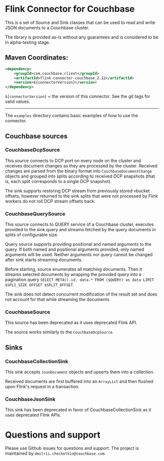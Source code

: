 # Flink Connector for Couchbase

This is a set of Source and Sink classes that can be used to read and write JSON documents to a Couchbase cluster.

The library is provided as-is without any guarantees and is considered to be in alpha-testing stage.

## Maven Coordinates:

```xml
<dependency>
    <groupId>com.couchbase.client</groupId>
    <artifactId>flink-connector-couchbase_2.12</artifactId>
    <version>${connectorVersion}</version>
</dependency>
```

`${connectorVersion}` = the version of this connector. See the git tags for valid values.


---

The `examples` directory contains basic examples of how to use the connector.

## Couchbase sources
### CouchbaseDcpSource
This source connects to DCP port on every node on the cluster and receives document changes as they are processed by the cluster.
Received changes are parsed from the binary format into `CouchbaseDocumentChange` objects and grouped into splits according to received DCP snapshots
(that is, each split corresponds to a single DCP snapshot).

The sink supports restoring DCP stream from previously stored vbucket offsets, however returned to the sink splits that
were not processed by Flink workers do not roll DCP stream offsets back.

### CouchbaseQuerySource
This source connects to QUERY service of a Couchbase cluster, executes provided to the sink query and streams fetched 
by the query documents in splits of configurable size. 

Query source supports providing positional and named arguments to the query. If both named and positional arguments provided,
only named arguments will be used. Neither arguments nor query cannot be changed after sink starts streaming documents.

Before starting, source enumerates all matching documents. Then it streams selected documents by wrapping the provided query 
into a pagination query `SELECT META().id, data.* FROM ($QUERY) as data LIMIT $SPLI_SIZE OFFSET $SPLIT_OFFSET`.

The sink does not detect concurrent modification of the result set and does not account for that while streaming the documents.

### CouchbaseSource
This source has been deprecated as it uses deprecated Flink API.

The source works similarly to the `CouchbaseDcpSource`.

## Sinks
### CouchbaseCollectionSink
This sink accepts `JsonDocument` objects and upserts them into a collection. 

Received documents are first buffered into an `ArrayList` and then flushed upon Flink's request in a transaction.

### CouchbaseJsonSink
This sink has been deprecated in favor of CouchbaseCollectionSink as it uses deprecated Flink APIs.

# Questions and support
Please use Github issues for questions and support. The project is maintained by `dmitrii.chechetkin@couchbase.com`.